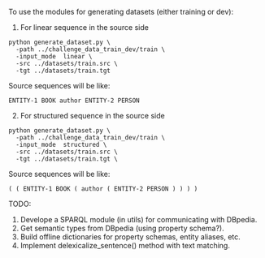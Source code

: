 To use the modules for generating datasets (either training or dev):

1. For linear sequence in the source side
```
python generate_dataset.py \
  -path ../challenge_data_train_dev/train \
  -input_mode  linear \
  -src ../datasets/train.src \
  -tgt ../datasets/train.tgt
```
Source sequences will be like:
```
ENTITY-1 BOOK author ENTITY-2 PERSON
```

2. For structured sequence in the source side
``` 
python generate_dataset.py \
  -path ../challenge_data_train_dev/train \
  -input_mode  structured \
  -src ../datasets/train.src \
  -tgt ../datasets/train.tgt \
```
Source sequences will be like:
```
( ( ENTITY-1 BOOK ( author ( ENTITY-2 PERSON ) ) ) )
```

TODO:
1. Develope a SPARQL module (in utils) for communicating with DBpedia.
2. Get semantic types from DBpedia (using property schema?). 
3. Build offline dictionaries for property schemas, entity aliases, etc.  
4. Implement delexicalize_sentence() method with text matching.
